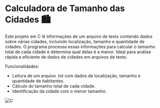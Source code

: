 # Calculadora de Tamanho das Cidades 🏙️
Este projeto em C lê informações de um arquivo de texto contendo dados sobre várias cidades, incluindo localização, tamanho e quantidade de cidades. 
O programa processa essas informações para calcular o tamanho total de cada cidade e determina qual delas é a menor. 
Ideal para análise rápida e eficiente de dados de cidades em arquivos de texto.

Funcionalidades:

* Leitura de um arquivo .txt com dados de localização, tamanho e quantidade de habitantes.
* Cálculo do tamanho total de cada cidade.
* Identificação da cidade com o menor tamanho.

![C](https://img.shields.io/badge/language-C-blue.svg?logo=c)
    
